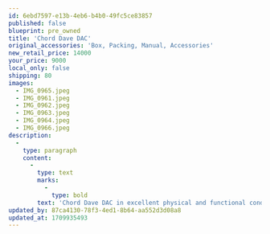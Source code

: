 ```yaml
---
id: 6ebd7597-e13b-4eb6-b4b0-49fc5ce83857
published: false
blueprint: pre_owned
title: 'Chord Dave DAC'
original_accessories: 'Box, Packing, Manual, Accessories'
new_retail_price: 14000
your_price: 9000
local_only: false
shipping: 80
images:
  - IMG_0965.jpeg
  - IMG_0961.jpeg
  - IMG_0962.jpeg
  - IMG_0963.jpeg
  - IMG_0964.jpeg
  - IMG_0966.jpeg
description:
  -
    type: paragraph
    content:
      -
        type: text
        marks:
          -
            type: bold
        text: 'Chord Dave DAC in excellent physical and functional condition with original box, packing and accessories - silver finish. One year left on warranty. Unit sells as new for $14,000.00'
updated_by: 87ca4130-78f3-4ed1-8b64-aa552d3d08a8
updated_at: 1709935493
---
```

